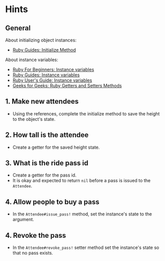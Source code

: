 # Hints

## General

About initializing object instances:

- [Ruby Guides: Initialize Method][rg-initialize-method]

About instance variables:

- [Ruby For Beginners: Instance variables][rfb-instance-variables]
- [Ruby Guides: Instance variables][rg-instance-variables]
- [Ruby User's Guide: Instance variables][rug-instance-variables]
- [Geeks for Geeks: Ruby Getters and Setters Methods][gfg-getter-setters]

## 1. Make new attendees

- Using the references, complete the initialize method to save the height to the object's state.

## 2. How tall is the attendee

- Create a getter for the saved height state.

## 3. What is the ride pass id

- Create a getter for the pass id.
- It is okay and expected to return `nil` before a pass is issued to the `Attendee`.

## 4. Allow people to buy a pass

- In the `Attendee#issue_pass!` method, set the instance's state to the argument.

## 4. Revoke the pass

- In the `Attendee#revoke_pass!` setter method set the instance's state so that no pass exists.

[rfb-instance-variables]: http://ruby-for-beginners.rubymonstas.org/writing_classes/instance_variables.html
[rg-initialize-method]: https://www.rubyguides.com/2019/01/ruby-initialize-method/
[rg-instance-variables]: https://www.rubyguides.com/2019/07/ruby-instance-variables/
[rug-instance-variables]: https://ruby-doc.org/docs/ruby-doc-bundle/UsersGuide/rg/instancevars.html
[gfg-getter-setters]: https://www.geeksforgeeks.org/ruby-getters-and-setters-method/

